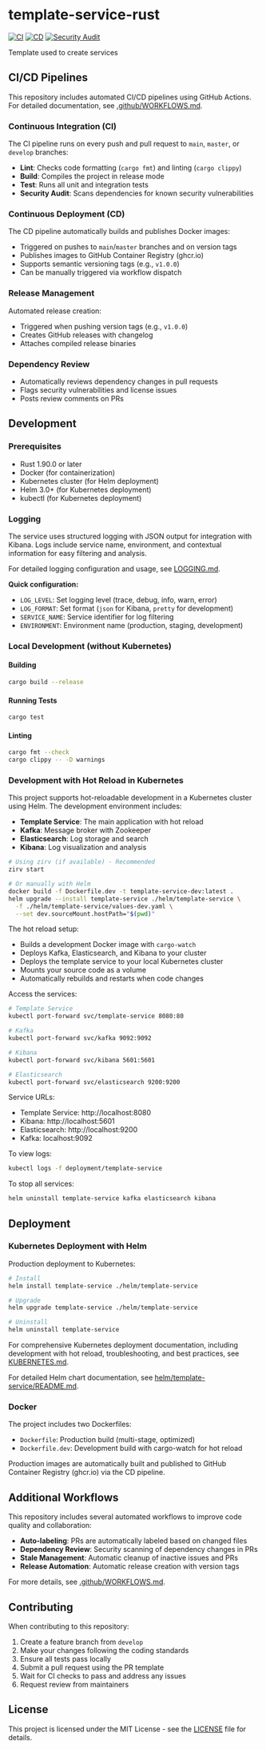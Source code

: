 # template-service-rust

[![CI](https://github.com/zirv-marketing-automation/template-service-rust/actions/workflows/ci.yml/badge.svg)](https://github.com/zirv-marketing-automation/template-service-rust/actions/workflows/ci.yml)
[![CD](https://github.com/zirv-marketing-automation/template-service-rust/actions/workflows/cd.yml/badge.svg)](https://github.com/zirv-marketing-automation/template-service-rust/actions/workflows/cd.yml)
[![Security Audit](https://github.com/zirv-marketing-automation/template-service-rust/actions/workflows/ci.yml/badge.svg?event=schedule)](https://github.com/zirv-marketing-automation/template-service-rust/actions/workflows/ci.yml)

Template used to create services

## CI/CD Pipelines

This repository includes automated CI/CD pipelines using GitHub Actions. For detailed documentation, see [.github/WORKFLOWS.md](.github/WORKFLOWS.md).

### Continuous Integration (CI)
The CI pipeline runs on every push and pull request to `main`, `master`, or `develop` branches:
- **Lint**: Checks code formatting (`cargo fmt`) and linting (`cargo clippy`)
- **Build**: Compiles the project in release mode
- **Test**: Runs all unit and integration tests
- **Security Audit**: Scans dependencies for known security vulnerabilities

### Continuous Deployment (CD)
The CD pipeline automatically builds and publishes Docker images:
- Triggered on pushes to `main`/`master` branches and on version tags
- Publishes images to GitHub Container Registry (ghcr.io)
- Supports semantic versioning tags (e.g., `v1.0.0`)
- Can be manually triggered via workflow dispatch

### Release Management
Automated release creation:
- Triggered when pushing version tags (e.g., `v1.0.0`)
- Creates GitHub releases with changelog
- Attaches compiled release binaries

### Dependency Review
- Automatically reviews dependency changes in pull requests
- Flags security vulnerabilities and license issues
- Posts review comments on PRs

## Development

### Prerequisites
- Rust 1.90.0 or later
- Docker (for containerization)
- Kubernetes cluster (for Helm deployment)
- Helm 3.0+ (for Kubernetes deployment)
- kubectl (for Kubernetes deployment)

### Logging

The service uses structured logging with JSON output for integration with Kibana. Logs include service name, environment, and contextual information for easy filtering and analysis.

For detailed logging configuration and usage, see [LOGGING.md](LOGGING.md).

**Quick configuration:**
- `LOG_LEVEL`: Set logging level (trace, debug, info, warn, error)
- `LOG_FORMAT`: Set format (`json` for Kibana, `pretty` for development)
- `SERVICE_NAME`: Service identifier for log filtering
- `ENVIRONMENT`: Environment name (production, staging, development)

### Local Development (without Kubernetes)

#### Building
```bash
cargo build --release
```

#### Running Tests
```bash
cargo test
```

#### Linting
```bash
cargo fmt --check
cargo clippy -- -D warnings
```

### Development with Hot Reload in Kubernetes

This project supports hot-reloadable development in a Kubernetes cluster using Helm. The development environment includes:
- **Template Service**: The main application with hot reload
- **Kafka**: Message broker with Zookeeper
- **Elasticsearch**: Log storage and search
- **Kibana**: Log visualization and analysis

```bash
# Using zirv (if available) - Recommended
zirv start

# Or manually with Helm
docker build -f Dockerfile.dev -t template-service-dev:latest .
helm upgrade --install template-service ./helm/template-service \
  -f ./helm/template-service/values-dev.yaml \
  --set dev.sourceMount.hostPath="$(pwd)"
```

The hot reload setup:
- Builds a development Docker image with `cargo-watch`
- Deploys Kafka, Elasticsearch, and Kibana to your cluster
- Deploys the template service to your local Kubernetes cluster
- Mounts your source code as a volume
- Automatically rebuilds and restarts when code changes

Access the services:
```bash
# Template Service
kubectl port-forward svc/template-service 8080:80

# Kafka
kubectl port-forward svc/kafka 9092:9092

# Kibana
kubectl port-forward svc/kibana 5601:5601

# Elasticsearch
kubectl port-forward svc/elasticsearch 9200:9200
```

Service URLs:
- Template Service: http://localhost:8080
- Kibana: http://localhost:5601
- Elasticsearch: http://localhost:9200
- Kafka: localhost:9092

To view logs:
```bash
kubectl logs -f deployment/template-service
```

To stop all services:
```bash
helm uninstall template-service kafka elasticsearch kibana
```

## Deployment

### Kubernetes Deployment with Helm

Production deployment to Kubernetes:

```bash
# Install
helm install template-service ./helm/template-service

# Upgrade
helm upgrade template-service ./helm/template-service

# Uninstall
helm uninstall template-service
```

For comprehensive Kubernetes deployment documentation, including development with hot reload, troubleshooting, and best practices, see [KUBERNETES.md](KUBERNETES.md).

For detailed Helm chart documentation, see [helm/template-service/README.md](helm/template-service/README.md).

### Docker

The project includes two Dockerfiles:
- `Dockerfile`: Production build (multi-stage, optimized)
- `Dockerfile.dev`: Development build with cargo-watch for hot reload

Production images are automatically built and published to GitHub Container Registry (ghcr.io) via the CD pipeline.

## Additional Workflows

This repository includes several automated workflows to improve code quality and collaboration:

- **Auto-labeling**: PRs are automatically labeled based on changed files
- **Dependency Review**: Security scanning of dependency changes in PRs
- **Stale Management**: Automatic cleanup of inactive issues and PRs
- **Release Automation**: Automatic release creation with version tags

For more details, see [.github/WORKFLOWS.md](.github/WORKFLOWS.md).

## Contributing

When contributing to this repository:
1. Create a feature branch from `develop`
2. Make your changes following the coding standards
3. Ensure all tests pass locally
4. Submit a pull request using the PR template
5. Wait for CI checks to pass and address any issues
6. Request review from maintainers
## License

This project is licensed under the MIT License - see the [LICENSE](LICENSE) file for details.
